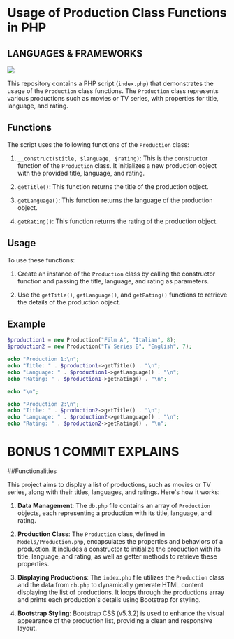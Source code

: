 # Usage of Production Class Functions in PHP


## LANGUAGES & FRAMEWORKS
<img src="https://skillicons.dev/icons?i=php,bootstrap,html" />


This repository contains a PHP script (`index.php`) that demonstrates the usage of the `Production` class functions. The `Production` class represents various productions such as movies or TV series, with properties for title, language, and rating.

## Functions

The script uses the following functions of the `Production` class:

1. `__construct($title, $language, $rating)`: This is the constructor function of the `Production` class. It initializes a new production object with the provided title, language, and rating.

2. `getTitle()`: This function returns the title of the production object.

3. `getLanguage()`: This function returns the language of the production object.

4. `getRating()`: This function returns the rating of the production object.

## Usage

To use these functions:

1. Create an instance of the `Production` class by calling the constructor function and passing the title, language, and rating as parameters.

2. Use the `getTitle()`, `getLanguage()`, and `getRating()` functions to retrieve the details of the production object.

## Example

```php
$production1 = new Production("Film A", "Italian", 8);
$production2 = new Production("TV Series B", "English", 7);

echo "Production 1:\n";
echo "Title: " . $production1->getTitle() . "\n";
echo "Language: " . $production1->getLanguage() . "\n";
echo "Rating: " . $production1->getRating() . "\n";

echo "\n";

echo "Production 2:\n";
echo "Title: " . $production2->getTitle() . "\n";
echo "Language: " . $production2->getLanguage() . "\n";
echo "Rating: " . $production2->getRating() . "\n";
```

# BONUS 1 COMMIT EXPLAINS

##Functionalities

This project aims to display a list of productions, such as movies or TV series, along with their titles, languages, and ratings. Here's how it works:

1. **Data Management**: The `db.php` file contains an array of `Production` objects, each representing a production with its title, language, and rating.

2. **Production Class**: The `Production` class, defined in `Models/Production.php`, encapsulates the properties and behaviors of a production. It includes a constructor to initialize the production with its title, language, and rating, as well as getter methods to retrieve these properties.

3. **Displaying Productions**: The `index.php` file utilizes the `Production` class and the data from `db.php` to dynamically generate HTML content displaying the list of productions. It loops through the productions array and prints each production's details using Bootstrap for styling.

4. **Bootstrap Styling**: Bootstrap CSS (v5.3.2) is used to enhance the visual appearance of the production list, providing a clean and responsive layout.


